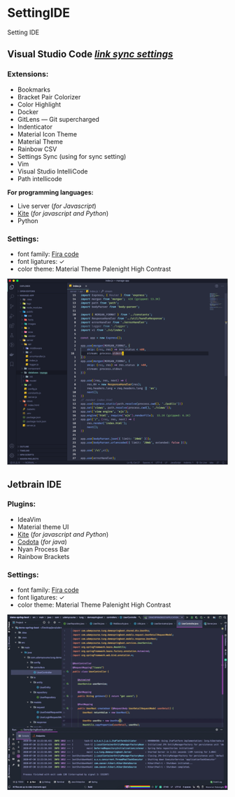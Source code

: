 # SettingIDE
Setting IDE

## Visual Studio Code [*link sync settings*](https://gist.github.com/nhoxnho1212/7ab7b831f3e6b5391ce82c01fe5f0e50)
### Extensions:
- Bookmarks
- Bracket Pair Colorizer
- Color Highlight
- Docker
- GitLens — Git supercharged
- Indenticator
- Material Icon Theme 
- Material Theme
- Rainbow CSV
- Settings Sync (using for sync setting)
- Vim 
- Visual Studio IntelliCode
- Path intellicode

**For programming languages:**
- Live server (*for Javascript*)
- [Kite](https://kite.com/) (*for javascript and Python*)
- Python
### Settings:
- font family: [Fira code](https://fonts.google.com/specimen/Fira+Code)
- font ligatures: &check;
- color theme: Material Theme Palenight High Contrast

![](https://github.com/nhoxnho1212/SettingIDE/blob/master/ScreenShotVScode.png)

## Jetbrain IDE 
### Plugins:
- IdeaVim
- Material theme UI
- [Kite](https://kite.com/) (*for javascript and Python*)
- [Codota](https://www.codota.com/) (*for java*)
- Nyan Process Bar
- Rainbow Brackets
### Settings:
- font family: [Fira code](https://fonts.google.com/specimen/Fira+Code)
- font ligatures: &check;
- color theme: Material Theme Palenight High Contrast

![](https://github.com/nhoxnho1212/SettingIDE/blob/master/jetbrainIDE/Screen%20Shot%202020-07-30%20at%2012.27.16.png)
